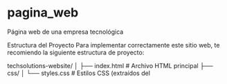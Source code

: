 # pagina_web
Página web de una empresa tecnológica

Estructura del Proyecto
Para implementar correctamente este sitio web, te recomiendo la siguiente estructura de proyecto:

techsolutions-website/
│
├── index.html            # Archivo HTML principal
├── css/
│   └── styles.css        # Estilos CSS (extraídos del <style> en el HTML)
│
├── js/
│   └── main.js           # JavaScript (extraído del <script> en el HTML)
│
├── img/
│   ├── logo.png          # Logo de la empresa
│   ├── hero-image.png    # Imagen principal del héroe
│   ├── about-image.jpg   # Imagen de la sección "Sobre Nosotros"
│   ├── products/         # Imágenes de productos
│   │   ├── laptop.jpg
│   │   ├── desktop.jpg
│   │   ├── monitor.jpg
│   │   ├── server.jpg
│   │   └── printer.jpg
│   │
│   ├── testimonials/     # Imágenes de los clientes que dan testimonios
│   │   ├── client1.jpg
│   │   ├── client2.jpg
│   │   └── client3.jpg
│   │
│   ├── icons/            # Iconos para servicios y contacto
│   │   ├── computer.svg
│   │   ├── maintenance.svg
│   │   ├── network.svg
│   │   ├── security.svg
│   │   ├── cloud.svg
│   │   ├── mobile.svg
│   │   ├── location.svg
│   │   ├── phone.svg
│   │   ├── email.svg
│   │   └── clock.svg
│   │
│   └── team/             # Fotos del equipo o empleados (opcional)
│
└── favicon.ico           # Favicon del sitio



# Explicación detallada del resultado

1. Diseño y Paleta de Colores
El sitio utiliza la paleta solicitada de manera efectiva:

#0274be (Azul) : Color principal utilizado en botones, encabezados, íconos y elementos destacados. Este color transmite profesionalismo, confianza y tecnología.
#ffffff (Blanco) : Color secundario que proporciona contraste, legibilidad y sensación de limpieza.
Colores complementarios : Se han añadido variaciones del azul principal (más claro #3a99e0y más oscuro #015fa0) y grises para equilibrar la paleta.

2. Estructura de la página
El sitio web incluye las siguientes secciones principales:
Encabezado y Navegación

Logo corporativo con efecto de color diferenciado
Menú de navegación responsivo que se convierte en menú hamburguesa en dispositivos móviles
Navegación fija (sticky) para acceso rápido a cualquier sección

Sección de héroes

Mensaje principal con título impactante y descripción clara del negocio.
Llamadas a la acción (CTA) con botones destacados
Imagen ilustrativa del sector tecnológico.

Servicios

Diseño de tarjetas con iconos representativos.
Efecto hover con elevación suave (sombra y desplazamiento)
Organización en grid adaptable a diferentes dispositivos

Productos destacados

Control deslizante horizontal con desplazamiento suave
Tarjetas de producto con imagen, descripción y precio.
Botón CTA para ver detalles de cada producto

Sobre nosotros

Combinación de texto informativo y estadísticas destacadas.
Imagen corporativa que transmite profesionalismo.
Diseño en grid que se adapta a pantallas pequeñas

Testimonios

Fondo con el color principal de la marca ( #0274be)
Tarjetas semitransparentes con efecto de cristal (fondo-filtro)
Estructura que resalta el contenido del testimonio y el autor

Contacto

Combinación de información de contacto con iconos
Formulario de contacto con campos validados
Diseño visual limpio con fondos contrastantes.

Pie de página

Organización en columnas con enlaces rápidos, servicios y formulario de suscripción
Iconos de redes sociales
Copyright y derechos reservados

3. Características técnicas
Diseño responsivo

Diseño completamente adaptable a dispositivos móviles, tablets y escritorio.
Consultas de medios que reorganizan elementos según el tamaño de pantalla.
Menú hamburguesa para navegación en dispositivos pequeños

Efectos visuales y UX

Transiciones suaves en botones, tarjetas y elementos interactivos
Sombras sutiles para crear sensación de profundidad.
Efectos de desplazamiento que mejoran la experiencia del usuario

JavaScript funcional

Navegación suave scroll para enlaces internos
Alternar el menú móvil
Detección de sección activa durante el desplazamiento

Optimización SEO

Estructura semántica de HTML5 (secciones, navegación, encabezado, pie de página)
Contenido organizado con h1, h2, h3 en orden correcto
Imágenes con atributos alt para accesibilidad

4. Recomendaciones para Implementación

Imágenes Reales : Reemplazar los placeholders con imágenes reales de la empresa, productos y equipo.
Contenido Personalizado : Adaptar textos y descripciones según los servicios específicos de la empresa.
Formulario Funcional : Implementar backend para procesar formularios de contacto y suscripción.
Analytics : Agregar etiquetas de Google Analytics u otra herramienta de análisis.
Optimización de rendimiento : Minificar CSS y JavaScript para producción, optimizar imágenes.
Funcionalidades adicionales que podrías considerar:

Sección de blog o noticias tecnológicas
Chat en vivo para atención al cliente
Catalogo de productos con filtros
Sistema de cotización en línea
